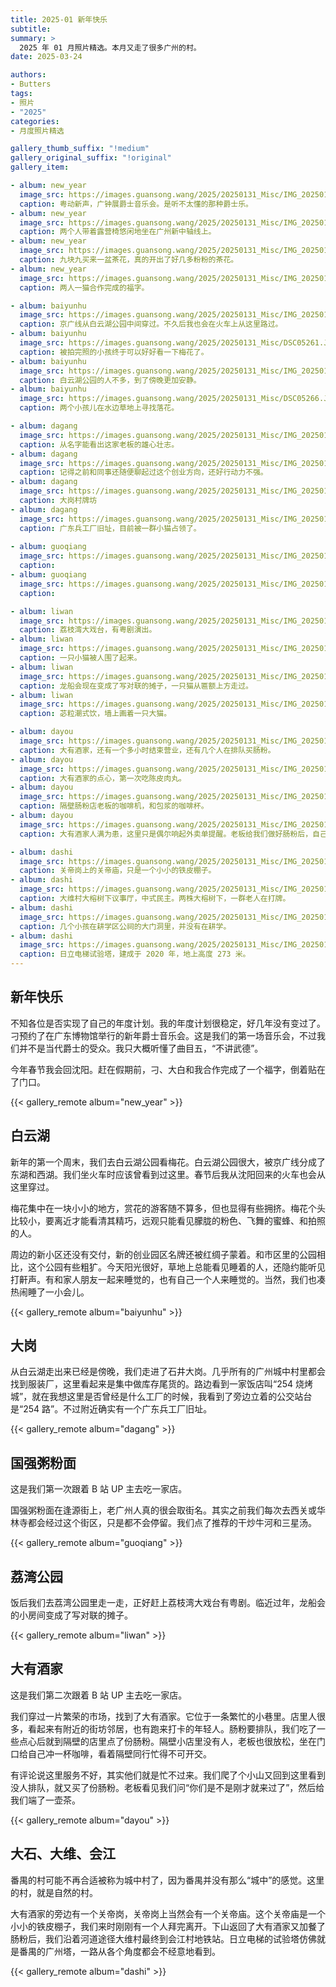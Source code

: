 ```yaml
---
title: 2025-01 新年快乐
subtitle:
summary: >
  2025 年 01 月照片精选。本月又走了很多广州的村。
date: 2025-03-24

authors:
- Butters
tags:
- 照片
- "2025"
categories:
- 月度照片精选

gallery_thumb_suffix: "!medium"
gallery_original_suffix: "!original"
gallery_item:

- album: new_year
  image_src: https://images.guansong.wang/2025/20250131_Misc/IMG_20250101_154847.jpg
  caption: 粤动新声，广钟展爵士音乐会。是听不太懂的那种爵士乐。
- album: new_year
  image_src: https://images.guansong.wang/2025/20250131_Misc/IMG_20250101_170531_1.jpg
  caption: 两个人带着露营椅悠闲地坐在广州新中轴线上。
- album: new_year
  image_src: https://images.guansong.wang/2025/20250131_Misc/IMG_20250118_134023.jpg
  caption: 九块九买来一盆茶花，真的开出了好几多粉粉的茶花。
- album: new_year
  image_src: https://images.guansong.wang/2025/20250131_Misc/IMG_20250122_231249.jpg
  caption: 两人一猫合作完成的福字。

- album: baiyunhu
  image_src: https://images.guansong.wang/2025/20250131_Misc/IMG_20250104_155613.jpg
  caption: 京广线从白云湖公园中间穿过。不久后我也会在火车上从这里路过。
- album: baiyunhu
  image_src: https://images.guansong.wang/2025/20250131_Misc/DSC05261.JPG
  caption: 被拍完照的小孩终于可以好好看一下梅花了。
- album: baiyunhu
  image_src: https://images.guansong.wang/2025/20250131_Misc/IMG_20250104_172803.jpg
  caption: 白云湖公园的人不多，到了傍晚更加安静。
- album: baiyunhu
  image_src: https://images.guansong.wang/2025/20250131_Misc/DSC05266.JPG
  caption: 两个小孩儿在水边草地上寻找落花。

- album: dagang
  image_src: https://images.guansong.wang/2025/20250131_Misc/IMG_20250104_175950.jpg
  caption: 从名字能看出这家老板的雄心壮志。
- album: dagang
  image_src: https://images.guansong.wang/2025/20250131_Misc/IMG_20250104_180748.jpg
  caption: 记得之前和同事还随便聊起过这个创业方向，还好行动力不强。
- album: dagang
  image_src: https://images.guansong.wang/2025/20250131_Misc/IMG_20250104_200230.jpg
  caption: 大岗村牌坊
- album: dagang
  image_src: https://images.guansong.wang/2025/20250131_Misc/IMG_20250104_200608.jpg
  caption: 广东兵工厂旧址，目前被一群小猫占领了。
  
- album: guoqiang
  image_src: https://images.guansong.wang/2025/20250131_Misc/IMG_20250118_161212.jpg
  caption:
- album: guoqiang
  image_src: https://images.guansong.wang/2025/20250131_Misc/IMG_20250118_154810.jpg
  caption:

- album: liwan
  image_src: https://images.guansong.wang/2025/20250131_Misc/IMG_20250118_162758.jpg
  caption: 荔枝湾大戏台，有粤剧演出。
- album: liwan
  image_src: https://images.guansong.wang/2025/20250131_Misc/IMG_20250118_165234.jpg
  caption: 一只小猫被人围了起来。
- album: liwan
  image_src: https://images.guansong.wang/2025/20250131_Misc/IMG_20250118_170611.jpg
  caption: 龙船会现在变成了写对联的摊子，一只猫从匾额上方走过。
- album: liwan
  image_src: https://images.guansong.wang/2025/20250131_Misc/IMG_20250118_173508.jpg
  caption: 苾粒潮式饮，墙上画着一只大猫。

- album: dayou
  image_src: https://images.guansong.wang/2025/20250131_Misc/IMG_20250119_123419.jpg
  caption: 大有酒家，还有一个多小时结束营业，还有几个人在排队买肠粉。
- album: dayou
  image_src: https://images.guansong.wang/2025/20250131_Misc/IMG_20250119_115416.jpg
  caption: 大有酒家的点心，第一次吃陈皮肉丸。
- album: dayou
  image_src: https://images.guansong.wang/2025/20250131_Misc/IMG_20250119_123610.jpg
  caption: 隔壁肠粉店老板的咖啡机，和包浆的咖啡杯。
- album: dayou
  image_src: https://images.guansong.wang/2025/20250131_Misc/IMG_20250119_124003.jpg
  caption: 大有酒家人满为患，这里只是偶尔响起外卖单提醒。老板给我们做好肠粉后，自己做了一杯咖啡，悠闲地坐在门口。

- album: dashi
  image_src: https://images.guansong.wang/2025/20250131_Misc/IMG_20250119_125518.jpg
  caption: 关帝岗上的关帝庙，只是一个小小的铁皮棚子。
- album: dashi
  image_src: https://images.guansong.wang/2025/20250131_Misc/IMG_20250119_142918.jpg
  caption: 大维村大榕树下议事厅，中式民主。两株大榕树下，一群老人在打牌。
- album: dashi
  image_src: https://images.guansong.wang/2025/20250131_Misc/IMG_20250119_151101.jpg
  caption: 几个小孩在耕学区公祠的大门洞里，并没有在耕学。
- album: dashi
  image_src: https://images.guansong.wang/2025/20250131_Misc/IMG_20250119_152128.jpg
  caption: 日立电梯试验塔，建成于 2020 年，地上高度 273 米。
---
```


## 新年快乐

不知各位是否实现了自己的年度计划。我的年度计划很稳定，好几年没有变过了。刁预约了在广东博物馆举行的新年爵士音乐会。这是我们的第一场音乐会，不过我们并不是当代爵士的受众。我只大概听懂了曲目五，“不讲武德”。

今年春节我会回沈阳。赶在假期前，刁、大白和我合作完成了一个福字，倒着贴在了门口。

{{< gallery_remote album="new_year" >}}

## 白云湖

新年的第一个周末，我们去白云湖公园看梅花。白云湖公园很大，被京广线分成了东湖和西湖。我们坐火车时应该曾看到过这里。春节后我从沈阳回来的火车也会从这里穿过。

梅花集中在一块小小的地方，赏花的游客随不算多，但也显得有些拥挤。梅花个头比较小，要离近才能看清其精巧，远观只能看见朦胧的粉色、飞舞的蜜蜂、和拍照的人。

周边的新小区还没有交付，新的创业园区名牌还被红绸子蒙着。和市区里的公园相比，这个公园有些粗犷。今天阳光很好，草地上总能看见睡着的人，还隐约能听见打鼾声。有和家人朋友一起来睡觉的，也有自己一个人来睡觉的。当然，我们也凑热闹睡了一小会儿。

{{< gallery_remote album="baiyunhu" >}}

## 大岗

从白云湖走出来已经是傍晚，我们走进了石井大岗。几乎所有的广州城中村里都会找到服装厂，这里看起来是集中做库存尾货的。路边看到一家饭店叫“254 烧烤城”，就在我想这里是否曾经是什么工厂的时候，我看到了旁边立着的公交站台是“254 路”。不过附近确实有一个广东兵工厂旧址。

{{< gallery_remote album="dagang" >}}

## 国强粥粉面

这是我们第一次跟着 B 站 UP 主去吃一家店。

国强粥粉面在逢源街上，老广州人真的很会取街名。其实之前我们每次去西关或华林寺都会经过这个街区，只是都不会停留。我们点了推荐的干炒牛河和三星汤。

{{< gallery_remote album="guoqiang" >}}

## 荔湾公园

饭后我们去荔湾公园里走一走，正好赶上荔枝湾大戏台有粤剧。临近过年，龙船会的小房间变成了写对联的摊子。

{{< gallery_remote album="liwan" >}}

## 大有酒家

这是我们第二次跟着 B 站 UP 主去吃一家店。

我们穿过一片繁荣的市场，找到了大有酒家。它位于一条繁忙的小巷里。店里人很多，看起来有附近的街坊邻居，也有跑来打卡的年轻人。肠粉要排队，我们吃了一些点心后就到隔壁的店里点了份肠粉。隔壁小店里没有人，老板也很放松，坐在门口给自己冲一杯咖啡，看着隔壁同行忙得不可开交。

有评论说这里服务不好，其实他们就是忙不过来。我们爬了个小山又回到这里看到没人排队，就又买了份肠粉。老板看见我们问“你们是不是刚才就来过了”，然后给我们端了一壶茶。

{{< gallery_remote album="dayou" >}}

## 大石、大维、会江

番禺的村可能不再合适被称为城中村了，因为番禺并没有那么“城中”的感觉。这里的村，就是自然的村。

大有酒家的旁边有一个关帝岗，关帝岗上当然会有一个关帝庙。这个关帝庙是一个小小的铁皮棚子，我们来时刚刚有一个人拜完离开。下山返回了大有酒家又加餐了肠粉后，我们沿着河道途径大维村最终到会江村地铁站。日立电梯的试验塔仿佛就是番禺的广州塔，一路从各个角度都会不经意地看到。

{{< gallery_remote album="dashi" >}}